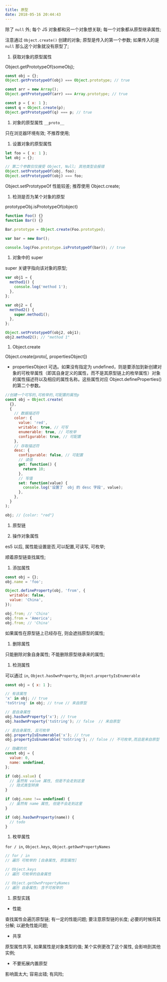 ```yaml
---
title: 原型
date: 2018-05-16 20:44:43
---
```


除了 `null` 外; 每个 JS 对象都和另一个对象想关联; 每一个对象都从原型继承属性;

注意通过 `Object.create()` 创建的对象; 原型是传入的第一个参数;
如果传入的是 `null` 那么这个对象就没有原型了;

1.  获取对象的原型属性

Object.getPrototypeOf(someObj);

```js
const obj = {};
Object.getPrototypeOf(obj) === Object.prototype; // true

const arr = new Array();
Object.getPrototypeOf(arr) === Array.prototype; // true

const p = { x: 1 };
const q = Object.create(p);
Object.getPrototypeOf(q) === p; // true
```

1.  对象的原型属性 `__proto__`

只在浏览器环境有效; 不推荐使用;

1.  设置对象的原型属性

```js
let foo = { x: 1 };
let obj = {};

// 第二个参数仅仅接受 Object, Null; 其他类型会报错
Object.setPrototypeOf(obj, foo);
Object.setPrototypeOf(obj) === foo;
```

Object.setPrototypeOf 性能较差; 推荐使用 Object.create;

1.  检测是否为某个对象的原型

prototypeObj.isPrototypeOf(object)

```js
function Foo() {}
function Bar() {}

Bar.prototype = Object.create(Foo.prototype);

var bar = new Bar();

console.log(Foo.prototype.isPrototypeOf(bar)); // true
```

1.  对象中的 super

super 关键字指向该对象的原型;

```js
var obj1 = {
  method1() {
    console.log('method 1');
  },
};

var obj2 = {
  method2() {
    super.method1();
  },
};

Object.setPrototypeOf(obj2, obj1);
obj2.method2(); // "method 1"
```

1.  Object.create

Object.create(proto[, propertiesObject])

* propertiesObject
  可选。如果没有指定为 undefined，则是要添加到新创建对象的可枚举属性（即其自身定义的属性，而不是其原型链上的枚举属性）对象的属性描述符以及相应的属性名称。这些属性对应 Object.defineProperties()的第二个参数。

```js
//创建一个可写的,可枚举的,可配置的属性p
const obj = Object.create(
  {},
  {
    // 数据描述符
    color: {
      value: 'red',
      writable: true, // 可写
      enumerable: true, // 可枚举
      configurable: true, // 可配置
    },
    // 存取描述符
    desc: {
      configurable: false, // 可配置
      // 读值
      get: function() {
        return 10;
      },
      // 写值
      set: function(value) {
        console.log('设置了  obj 的 desc 字段', value);
      },
    },
  }
);

obj; // {color: "red"}
```

1.  原型链

1.  操作对象属性

es5 以后, 属性能设置是否,可以配置,可读写, 可枚举;

顺着原型链查找属性;

1.  添加属性

```js
const obj = {};
obj.name = 'foo';

Object.defineProperty(obj, 'from', {
  writable: false,
  value: 'China',
});

obj.from; // 'China'
obj.from = 'America';
obj.from; // 'China'
```

如果属性在原型链上已经存在, 则会遮挡原型的属性;

1.  删除属性

只能删除对象自身属性; 不能删除原型继承来的属性;

1.  检测属性

可以通过 `in`, `Object.hasOwnProperty`, `Object.propertyIsEnumerable`

```js
const obj = { x: 1 };

// 有该属性
'x' in obj; // true
'toString' in obj; // true // 来自原型

// 是自身属性
obj.hasOwnProperty('x'); // true
obj.hasOwnProperty('toString'); // false  // 来自原型

// 是自身属性, 且可枚举
obj.propertyIsEnumerable('x'); // true
obj.propertyIsEnumerable('toString'); // false // 不可枚举,而且是来自原型
```

```js
// 隐藏的坑
const obj = {
  value: 0,
  name: undefined,
};

if (obj.value) {
  // 虽然有 value 属性, 但是不会走到这里
  // 隐式类型转换
}

if (obj.name !== undefined) {
  // 虽然有 name 属性, 但是不会走到这里
}

if (obj.hasOwnProperty(name)) {
  // todo
}
```

1.  枚举属性

`for / in`, `Object.keys`, `Object.getOwnPropertyNames`

```js
// for / in
// 遍历 可枚举的 [自身属性, 原型属性]

// Object.keys
// 遍历 可枚举的自身属性

// Object.getOwnPropertyNames
// 遍历 自身属性; 含不可枚举的
```

1.  原型实践

* 性能

查找属性会遍历原型链; 有一定的性能问题; 要注意原型链的长度; 必要的时候将其分解; 以避免性能问题;

* 共享

原型属性共享, 如果属性是对象类型的值; 某个实例更改了这个属性, 会影响到其他实例;

* 不要拓展内置原型

影响面太大; 容易出错; 有风险;
